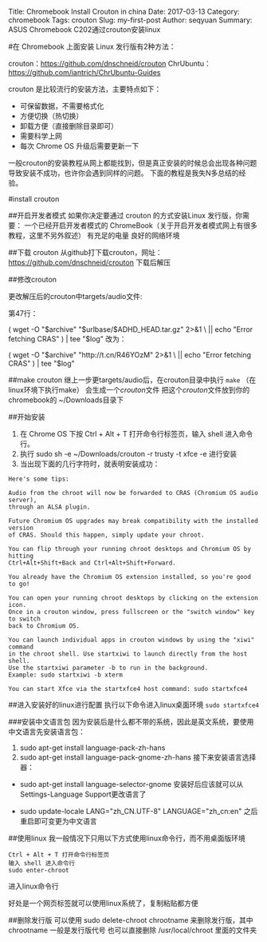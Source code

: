 Title: Chromebook Install Crouton in china
Date: 2017-03-13
Category: chromebook
Tags: crouton
Slug: my-first-post
Author: seqyuan
Summary: ASUS Chromebook C202通过crouton安装linux

#在 Chromebook 上面安装 Linux 发行版有2种方法：

crouton：https://github.com/dnschneid/crouton
ChrUbuntu：https://github.com/iantrich/ChrUbuntu-Guides

crouton 是比较流行的安装方法，主要特点如下：

- 可保留数据，不需要格式化
- 方便切换（热切换）
- 卸载方便（直接删除目录即可）
- 需要科学上网
- 每次 Chrome OS 升级后需要更新一下

一般crouton的安装教程从网上都能找到，但是真正安装的时候总会出现各种问题导致安装不成功，也许你会遇到同样的问题。
下面的教程是我失N多总结的经验。

#install crouton

##开启开发者模式
如果你决定要通过 crouton 的方式安装Linux 发行版，你需要：
一个已经开启开发者模式的 ChromeBook（关于开启开发者模式网上有很多教程，这里不另外叙述）
有充足的电量
良好的网络环境

##下载 crouton
从github打下载crouton，网址：https://github.com/dnschneid/crouton
下载后解压

##修改crouton

更改解压后的crouton中targets/audio文件:

第47行：

( wget -O "$archive" "$urlbase/$ADHD_HEAD.tar.gz" 2>&1 \
                                    || echo "Error fetching CRAS" ) | tee "$log"
改为：

( wget -O "$archive" "http://t.cn/R46YOzM" 2>&1 \
                                    || echo "Error fetching CRAS" ) | tee "$log"

##make crouton
继上一步更targets/audio后，在crouton目录中执行
`make`
（在linux环境下执行make）
会生成一个*crouton*文件
把这个*crouton*文件放到你的chromebook的 ~/Downloads目录下

##开始安装
1. 在 Chrome OS 下按 Ctrl + Alt + T 打开命令行标签页，输入 shell 进入命令行。
2. 执行 sudo sh -e ~/Downloads/crouton -r trusty -t xfce -e 进行安装
3. 当出现下面的几行字符时，就表明安装成功：
```
Here's some tips:
 
Audio from the chroot will now be forwarded to CRAS (Chromium OS audio server),
through an ALSA plugin.
 
Future Chromium OS upgrades may break compatibility with the installed version
of CRAS. Should this happen, simply update your chroot.
 
You can flip through your running chroot desktops and Chromium OS by hitting
Ctrl+Alt+Shift+Back and Ctrl+Alt+Shift+Forward.
 
You already have the Chromium OS extension installed, so you're good to go!
 
You can open your running chroot desktops by clicking on the extension icon.
Once in a crouton window, press fullscreen or the "switch window" key to switch
back to Chromium OS.
 
You can launch individual apps in crouton windows by using the "xiwi" command
in the chroot shell. Use startxiwi to launch directly from the host shell.
Use the startxiwi parameter -b to run in the background.
Example: sudo startxiwi -b xterm
 
You can start Xfce via the startxfce4 host command: sudo startxfce4
```
##进入安装好的linux进行配置
执行以下命令进入linux桌面环境
`sudo startxfce4`

###安装中文语言包
因为安装后是什么都不带的系统，因此是英文系统，要使用中文语言先安装语言包：

1. sudo apt-get install language-pack-zh-hans
2. sudo apt-get install language-pack-gnome-zh-hans
接下来安装语言选择器：

- sudo apt-get install language-selector-gnome
安装好后应该就可以从 Settings-Language Support更改语言了

- sudo update-locale LANG="zh_CN.UTF-8" LANGUAGE="zh_cn:en"
之后重启即可变更为中文语言

##使用linux
我一般情况下只用以下方式使用linux命令行，而不用桌面版环境

```
Ctrl + Alt + T 打开命令行标签页
输入 shell 进入命令行
sudo enter-chroot
```
进入linux命令行

好处是一个网页标签就可以使用linux系统了，复制粘贴都方便


##删除发行版
可以使用 sudo delete-chroot chrootname 来删除发行版，其中 chrootname 一般是发行版代号
也可以直接删除 /usr/local/chroot 里面的文件夹






